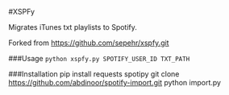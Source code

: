 #XSPFy

Migrates iTunes txt playlists to Spotify.

Forked from https://github.com/sepehr/xspfy.git

###Usage
`python xspfy.py SPOTIFY_USER_ID TXT_PATH `

###Installation
    pip install requests spotipy
    git clone https://github.com/abdinoor/spotify-import.git
    python import.py
